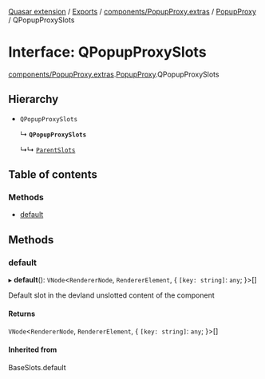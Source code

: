[Quasar extension](../index.md) / [Exports](../modules.md) / [components/PopupProxy.extras](../modules/components_PopupProxy_extras.md) / [PopupProxy](../modules/components_PopupProxy_extras.PopupProxy.md) / QPopupProxySlots

# Interface: QPopupProxySlots

[components/PopupProxy.extras](../modules/components_PopupProxy_extras.md).[PopupProxy](../modules/components_PopupProxy_extras.PopupProxy.md).QPopupProxySlots

## Hierarchy

- `QPopupProxySlots`

  ↳ **`QPopupProxySlots`**

  ↳↳ [`ParentSlots`](components_PopupProxy_extras.PopupProxy.ParentSlots.md)

## Table of contents

### Methods

- [default](components_PopupProxy_extras.PopupProxy.QPopupProxySlots.md#default)

## Methods

### default

▸ **default**(): `VNode`<`RendererNode`, `RendererElement`, { `[key: string]`: `any`;  }\>[]

Default slot in the devland unslotted content of the component

#### Returns

`VNode`<`RendererNode`, `RendererElement`, { `[key: string]`: `any`;  }\>[]

#### Inherited from

BaseSlots.default
